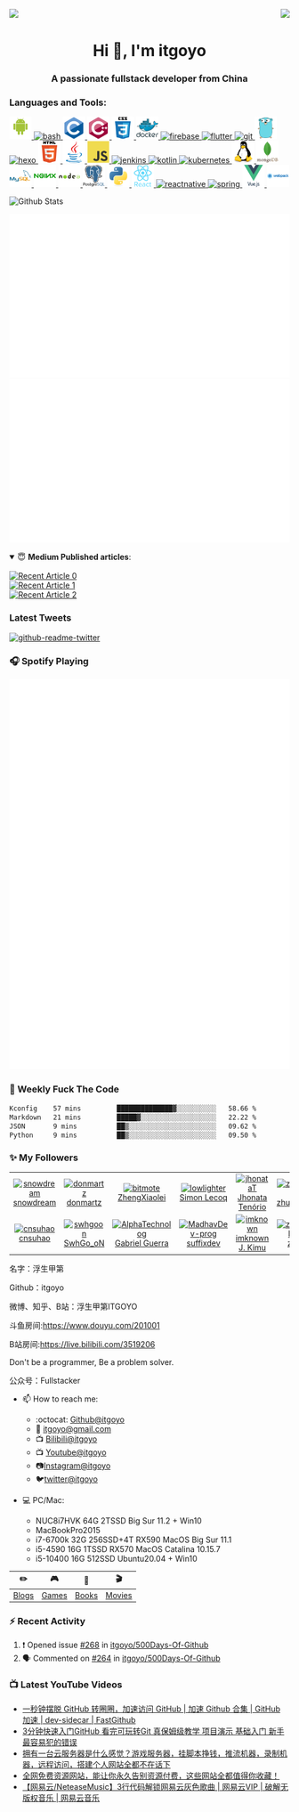 <!-- <p align="center">
  Visitor count<br>
  <img src="https://profile-counter.glitch.me/itgoyo/count.svg" />
</p> -->

<p>
  <a href="https://count.getloli.com/"><img src="https://count.getloli.com/get/@:itgoyo"></a>
  <img src="https://weather-icon.journeyad.repl.co/@shenzhen?v=1" align="right">
</p>

<h1 align="center">Hi 👋, I'm itgoyo</h1>
<h3 align="center">A passionate fullstack developer from China</h3>

<h3 align="left">Languages and Tools:</h3>
<p align="left"> <a href="https://developer.android.com" target="_blank"> <img src="https://raw.githubusercontent.com/devicons/devicon/master/icons/android/android-original-wordmark.svg" alt="android" width="40" height="40"/> </a> <a href="https://www.gnu.org/software/bash/" target="_blank"> <img src="https://www.vectorlogo.zone/logos/gnu_bash/gnu_bash-icon.svg" alt="bash" width="40" height="40"/> </a> <a href="https://www.cprogramming.com/" target="_blank"> <img src="https://raw.githubusercontent.com/devicons/devicon/master/icons/c/c-original.svg" alt="c" width="40" height="40"/> </a> <a href="https://www.w3schools.com/cpp/" target="_blank"> <img src="https://raw.githubusercontent.com/devicons/devicon/master/icons/cplusplus/cplusplus-original.svg" alt="cplusplus" width="40" height="40"/> </a> <a href="https://www.w3schools.com/css/" target="_blank"> <img src="https://raw.githubusercontent.com/devicons/devicon/master/icons/css3/css3-original-wordmark.svg" alt="css3" width="40" height="40"/> </a> <a href="https://www.docker.com/" target="_blank"> <img src="https://raw.githubusercontent.com/devicons/devicon/master/icons/docker/docker-original-wordmark.svg" alt="docker" width="40" height="40"/> </a> <a href="https://firebase.google.com/" target="_blank"> <img src="https://www.vectorlogo.zone/logos/firebase/firebase-icon.svg" alt="firebase" width="40" height="40"/> </a> <a href="https://flutter.dev" target="_blank"> <img src="https://www.vectorlogo.zone/logos/flutterio/flutterio-icon.svg" alt="flutter" width="40" height="40"/> </a> <a href="https://git-scm.com/" target="_blank"> <img src="https://www.vectorlogo.zone/logos/git-scm/git-scm-icon.svg" alt="git" width="40" height="40"/> </a> <a href="https://golang.org" target="_blank"> <img src="https://raw.githubusercontent.com/devicons/devicon/master/icons/go/go-original.svg" alt="go" width="40" height="40"/> </a> <a href="hexo.io/" target="_blank"> <img src="https://www.vectorlogo.zone/logos/hexoio/hexoio-icon.svg" alt="hexo" width="40" height="40"/> </a> <a href="https://www.w3.org/html/" target="_blank"> <img src="https://raw.githubusercontent.com/devicons/devicon/master/icons/html5/html5-original-wordmark.svg" alt="html5" width="40" height="40"/> </a> <a href="https://www.java.com" target="_blank"> <img src="https://raw.githubusercontent.com/devicons/devicon/master/icons/java/java-original.svg" alt="java" width="40" height="40"/> </a> <a href="https://developer.mozilla.org/en-US/docs/Web/JavaScript" target="_blank"> <img src="https://raw.githubusercontent.com/devicons/devicon/master/icons/javascript/javascript-original.svg" alt="javascript" width="40" height="40"/> </a> <a href="https://www.jenkins.io" target="_blank"> <img src="https://www.vectorlogo.zone/logos/jenkins/jenkins-icon.svg" alt="jenkins" width="40" height="40"/> </a> <a href="https://kotlinlang.org" target="_blank"> <img src="https://www.vectorlogo.zone/logos/kotlinlang/kotlinlang-icon.svg" alt="kotlin" width="40" height="40"/> </a> <a href="https://kubernetes.io" target="_blank"> <img src="https://www.vectorlogo.zone/logos/kubernetes/kubernetes-icon.svg" alt="kubernetes" width="40" height="40"/> </a> <a href="https://www.linux.org/" target="_blank"> <img src="https://raw.githubusercontent.com/devicons/devicon/master/icons/linux/linux-original.svg" alt="linux" width="40" height="40"/> </a> <a href="https://www.mongodb.com/" target="_blank"> <img src="https://raw.githubusercontent.com/devicons/devicon/master/icons/mongodb/mongodb-original-wordmark.svg" alt="mongodb" width="40" height="40"/> </a> <a href="https://www.mysql.com/" target="_blank"> <img src="https://raw.githubusercontent.com/devicons/devicon/master/icons/mysql/mysql-original-wordmark.svg" alt="mysql" width="40" height="40"/> </a> <a href="https://www.nginx.com" target="_blank"> <img src="https://raw.githubusercontent.com/devicons/devicon/master/icons/nginx/nginx-original.svg" alt="nginx" width="40" height="40"/> </a> <a href="https://nodejs.org" target="_blank"> <img src="https://raw.githubusercontent.com/devicons/devicon/master/icons/nodejs/nodejs-original-wordmark.svg" alt="nodejs" width="40" height="40"/> </a> <a href="https://www.postgresql.org" target="_blank"> <img src="https://raw.githubusercontent.com/devicons/devicon/master/icons/postgresql/postgresql-original-wordmark.svg" alt="postgresql" width="40" height="40"/> </a> <a href="https://www.python.org" target="_blank"> <img src="https://raw.githubusercontent.com/devicons/devicon/master/icons/python/python-original.svg" alt="python" width="40" height="40"/> </a> <a href="https://reactjs.org/" target="_blank"> <img src="https://raw.githubusercontent.com/devicons/devicon/master/icons/react/react-original-wordmark.svg" alt="react" width="40" height="40"/> </a> <a href="https://reactnative.dev/" target="_blank"> <img src="https://reactnative.dev/img/header_logo.svg" alt="reactnative" width="40" height="40"/> </a> <a href="https://spring.io/" target="_blank"> <img src="https://www.vectorlogo.zone/logos/springio/springio-icon.svg" alt="spring" width="40" height="40"/> </a> <a href="https://vuejs.org/" target="_blank"> <img src="https://raw.githubusercontent.com/devicons/devicon/master/icons/vuejs/vuejs-original-wordmark.svg" alt="vuejs" width="40" height="40"/> </a> <a href="https://webpack.js.org" target="_blank"> <img src="https://raw.githubusercontent.com/devicons/devicon/d00d0969292a6569d45b06d3f350f463a0107b0d/icons/webpack/webpack-original-wordmark.svg" alt="webpack" width="40" height="40"/> </a> </p>



![Github Stats](https://github-readme-stats.vercel.app/api?username=itgoyo&bg_color=30,e96443,904e95&title_color=fff&text_color=fff)

![](https://raw.githubusercontent.com/itgoyo/github-stats-transparent/output/generated/overview.svg)
![](https://raw.githubusercontent.com/itgoyo/github-stats-transparent/output/generated/languages.svg)


<details open>
 <summary> 😇 <b>Medium Published articles</b>: </summary>
<br>
    <a target="_blank" href="https://github-readme-medium-recent-article.vercel.app/medium/@itgoyo/0"><img src="https://github-readme-medium-recent-article.vercel.app/medium/@itgoyo/0" alt="Recent Article 0"></a>
  <br>
    <a target="_blank" href="https://github-readme-medium-recent-article.vercel.app/medium/@itgoyo/1"><img src="https://github-readme-medium-recent-article.vercel.app/medium/@itgoyo/1" alt="Recent Article 1"></a>
  <br>
    <a target="_blank" href="https://github-readme-medium-recent-article.vercel.app/medium/@itgoyo/2"><img src="https://github-readme-medium-recent-article.vercel.app/medium/@itgoyo/2" alt="Recent Article 2"></a>
  <br>

</details>

### Latest Tweets

<p><a href="https://www.twitter.com/itgoyo"><img src="https://github-readme-twitter-gazf.vercel.app/api?id=itgoyo&amp;layout=wide" alt="github-readme-twitter"></a></p>

### 🎧 Spotify Playing

![spotify-github-profile](/img/default.svg)
<!-- [![spotify-github-profile](https://spotify-github-profile.vercel.app/api/view?uid=g9mmploi6sdrg6sk0xosqex2u&cover_image=true&theme=default)](https://github.com/kittinan/spotify-github-profile) -->


### :dart: Weekly Fuck The Code

<!--START_SECTION:waka-->
```text
Kconfig    57 mins         ██████████████▓░░░░░░░░░░   58.66 % 
Markdown   21 mins         █████▓░░░░░░░░░░░░░░░░░░░   22.22 % 
JSON       9 mins          ██▒░░░░░░░░░░░░░░░░░░░░░░   09.62 % 
Python     9 mins          ██▒░░░░░░░░░░░░░░░░░░░░░░   09.50 % 
```
<!--END_SECTION:waka-->

### :sparkles: My Followers

<!--START_SECTION:top-followers-->
<table>
  <tr>
    <td align="center">
      <a href="https://github.com/snowdream">
        <img src="https://avatars2.githubusercontent.com/u/737958" width="100px;" alt="snowdream"/>
      </a>
      <br />
      <a href="https://github.com/snowdream">snowdream</a>
    </td>
    <td align="center">
      <a href="https://github.com/donmartz">
        <img src="https://avatars2.githubusercontent.com/u/78443365" width="100px;" alt="donmartz"/>
      </a>
      <br />
      <a href="https://github.com/donmartz">donmartz</a>
    </td>
    <td align="center">
      <a href="https://github.com/bitmote">
        <img src="https://avatars2.githubusercontent.com/u/26090768" width="100px;" alt="bitmote"/>
      </a>
      <br />
      <a href="https://github.com/bitmote">ZhengXiaolei</a>
    </td>
    <td align="center">
      <a href="https://github.com/lowlighter">
        <img src="https://avatars2.githubusercontent.com/u/22963968" width="100px;" alt="lowlighter"/>
      </a>
      <br />
      <a href="https://github.com/lowlighter">Simon Lecoq</a>
    </td>
    <td align="center">
      <a href="https://github.com/jhonataT">
        <img src="https://avatars2.githubusercontent.com/u/51134324" width="100px;" alt="jhonataT"/>
      </a>
      <br />
      <a href="https://github.com/jhonataT">Jhonata Tenório</a>
    </td>
    <td align="center">
      <a href="https://github.com/zhuwenxing">
        <img src="https://avatars2.githubusercontent.com/u/12268675" width="100px;" alt="zhuwenxing"/>
      </a>
      <br />
      <a href="https://github.com/zhuwenxing">zhuwenxing</a>
    </td>
    <td align="center">
      <a href="https://github.com/Matrixbirds">
        <img src="https://avatars2.githubusercontent.com/u/9990676" width="100px;" alt="Matrixbirds"/>
      </a>
      <br />
      <a href="https://github.com/Matrixbirds">matrixbirds</a>
    </td>
  </tr>
  <tr>
    <td align="center">
      <a href="https://github.com/cnsuhao">
        <img src="https://avatars2.githubusercontent.com/u/23429527" width="100px;" alt="cnsuhao"/>
      </a>
      <br />
      <a href="https://github.com/cnsuhao">cnsuhao</a>
    </td>
    <td align="center">
      <a href="https://github.com/swhgoon">
        <img src="https://avatars2.githubusercontent.com/u/840150" width="100px;" alt="swhgoon"/>
      </a>
      <br />
      <a href="https://github.com/swhgoon">SwhGo_oN</a>
    </td>
    <td align="center">
      <a href="https://github.com/AlphaTechnolog">
        <img src="https://avatars2.githubusercontent.com/u/54639968" width="100px;" alt="AlphaTechnolog"/>
      </a>
      <br />
      <a href="https://github.com/AlphaTechnolog">Gabriel Guerra</a>
    </td>
    <td align="center">
      <a href="https://github.com/MadhavDev-prog">
        <img src="https://avatars2.githubusercontent.com/u/13887725" width="100px;" alt="MadhavDev-prog"/>
      </a>
      <br />
      <a href="https://github.com/MadhavDev-prog">suffixdev</a>
    </td>
    <td align="center">
      <a href="https://github.com/imknown">
        <img src="https://avatars2.githubusercontent.com/u/5681447" width="100px;" alt="imknown"/>
      </a>
      <br />
      <a href="https://github.com/imknown">imknown J. Kimu</a>
    </td>
    <td align="center">
      <a href="https://github.com/ziaochina">
        <img src="https://avatars2.githubusercontent.com/u/4494312" width="100px;" alt="ziaochina"/>
      </a>
      <br />
      <a href="https://github.com/ziaochina">liujian zhang</a>
    </td>
    <td align="center">
      <a href="https://github.com/gee1k">
        <img src="https://avatars2.githubusercontent.com/u/12059800" width="100px;" alt="gee1k"/>
      </a>
      <br />
      <a href="https://github.com/gee1k">Svend</a>
    </td>
  </tr>
</table>
<!--END_SECTION:top-followers-->

名字：浮生甲第

Github：itgoyo

微博、知乎、B站：浮生甲第ITGOYO

斗鱼房间:https://www.douyu.com/201001

B站房间:https://live.bilibili.com/3519206

Don't be a programmer, Be a problem solver.

公众号：Fullstacker

- 📫 How to reach me:
    - :octocat: [Github@itgoyo](https://github.com/itgoyo)
    - :email: [itgoyo@gmail.com](mailto:itgoyo@gmail.com)
    - :tv: [Bilibili@itgoyo](https://space.bilibili.com/12767066)
    - :tv: [Youtube@itgoyo](https://www.youtube.com/channel/UCpCzS_uKS1zzOAUjuuBNXDQ?view_as=subscriber)
    - :camera:[Instagram@itgoyo](https://www.instagram.com/itgoyo1991/)
    - :bird:[twitter@itgoyo](https://twitter.com/itgoyo/)


- :computer: PC/Mac:

    - NUC8i7HVK 64G 2TSSD Big Sur 11.2 + Win10
    - MacBookPro2015
    - i7-6700k 32G 256SSD+4T RX590 MacOS Big Sur 11.1
    - i5-4590  16G 1TSSD RX570 MacOS Catalina 10.15.7
    - i5-10400  16G 512SSD Ubuntu20.04 + Win10

| :pencil2: | :video_game: | :book: |:clapper:  |
| --- | --- | --- | --- |
| [Blogs](https://itgoyo.github.io/) |[Games](https://itgoyo.github.io/games/)  | [Books](https://itgoyo.github.io/books/) | [Movies](https://itgoyo.github.io/movies/) |


### :zap: Recent Activity

<!--START_SECTION:activity-->
1. ❗️ Opened issue [#268](https://github.com/itgoyo/500Days-Of-Github/issues/268) in [itgoyo/500Days-Of-Github](https://github.com/itgoyo/500Days-Of-Github)
2. 🗣 Commented on [#264](https://github.com/itgoyo/500Days-Of-Github/issues/264) in [itgoyo/500Days-Of-Github](https://github.com/itgoyo/500Days-Of-Github)
<!--END_SECTION:activity-->

### 📺 Latest YouTube Videos
<!-- YOUTUBE:START -->
- [一秒钟摆脱 GitHub 转圈圈，加速访问 GitHub | 加速 Github 合集 | GitHub 加速 | dev-sidecar | FastGithub](https://www.youtube.com/watch?v=V5xX_oe6opM)
- [3分钟快速入门GitHub 看完可玩转Git 真保姆级教学 项目演示 基础入门 新手最容易犯的错误](https://www.youtube.com/watch?v=g4OGQlyem6c)
- [拥有一台云服务器是什么感觉？游戏服务器，挂脚本挣钱，推流机器，录制机器，远程访问，搭建个人网站全都不在话下](https://www.youtube.com/watch?v=JPg_1F89X80)
- [全网免费资源网站，能让你永久告别资源付费，这些网站全都值得你收藏！](https://www.youtube.com/watch?v=41Fy8EGcXuM)
- [【网易云/NeteaseMusic】3行代码解锁网易云灰色歌曲 | 网易云VIP | 破解无版权音乐 | 网易云音乐](https://www.youtube.com/watch?v=1iACzcCAbdA)
<!-- YOUTUBE:END -->

